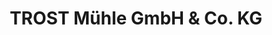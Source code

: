 ---
title: "TROST Mühle GmbH & Co. KG"
url: /bempflingen/trost-muehle-gmbh-und-co-kg/
shop: Supermarkt
---